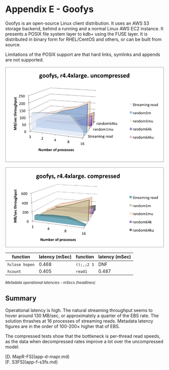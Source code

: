 # Appendix E - Goofys


Goofys is an open-source Linux client distribution. 
It uses an AWS S3 storage backend, behind a running and a normal Linux AWS EC2 instance. 
It presents a POSIX file system layer to kdb+ using the FUSE layer. 
It is distributed in binary form for RHEL/CentOS and others, or can be built from source.

Limitations of the POSIX support are that hard links, symlinks and appends are not supported.

![](img/media/image36.png)

![](img/media/image37.png)

function       | latency (mSec) | function   | latency (mSec) 
---------------|----------------|------------|---------------
`hclose hopen` | 0.468          | `();,;2 3` | DNF
`hcount`       | 0.405          | `read1`    | 0.487

<small>_Metadata operational latencies - mSecs (headlines)_</small>


## Summary

Operational latency is high. The natural streaming throughput seems to hover around 130&nbsp;MB/sec, or approximately a quarter of the EBS rate. The solution thrashes at 16 processes of streaming reads. Metadata latency figures are in the order of 100-200× higher that of EBS. 

The compressed tests show that the bottleneck is per-thread read speeds, as the data when decompressed rates improve a lot over the uncompressed model.




<div class="kx-nav" markdown="1">
<div class="kx-nav-prev">[D. MapR-FS](app-d-mapr.md)</div><div class="kx-nav-next">[F. S3FS](app-f-s3fs.md)</div>
</div>
